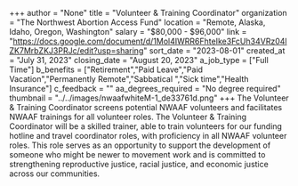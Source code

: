 +++
author = "None"
title = "Volunteer & Training Coordinator"
organization = "The Northwest Abortion Access Fund"
location = "Remote, Alaska, Idaho, Oregon, Washington"
salary = "$80,000 - $96,000"
link = "https://docs.google.com/document/d/1Mol4IWRR6FhteIke3FcUh34VRz04lZK7MrbZKJ3PRJc/edit?usp=sharing"
sort_date = "2023-08-01"
created_at = "July 31, 2023"
closing_date = "August 20, 2023"
a_job_type = ["Full Time"]
b_benefits = ["Retirement","Paid Leave","Paid Vacation","Permanently Remote","Sabbatical ","Sick time","Health Insurance"]
c_feedback = ""
aa_degrees_required = "No degree required"
thumbnail = "../../images/nwaafwhiteM-1_de33761d.png"
+++
The Volunteer & Training Coordinator screens potential NWAAF volunteers and facilitates NWAAF trainings for all volunteer roles. The Volunteer & Training Coordinator will be a skilled trainer, able to train volunteers for our funding hotline and travel coordinator roles, with proficiency in all NWAAF volunteer roles. This role serves as an opportunity to support the development of someone who might be newer to movement work and is committed to strengthening reproductive justice, racial justice, and economic justice across our communities. 